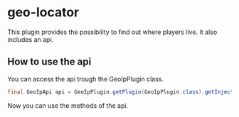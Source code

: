 # geo-locator
This plugin provides the possibility to find out where players live. It also includes an api.

## How to use the api

You can access the api trough the GeoIpPlugin class.

```java
final GeoIpApi api = GeoIpPlugin.getPlugin(GeoIpPlugin.class).getInjector().getInstance(GeoIpApi.class);
```
Now you can use the methods of the api.
